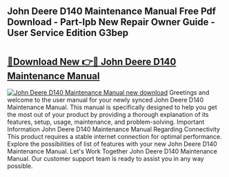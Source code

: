 ## John Deere D140 Maintenance Manual Free Pdf Download - Part-Ipb New Repair Owner Guide - User Service Edition G3bep

# <h2><a href="http://bc87308.oget.top/?id=John+Deere+D140+Maintenance+Manual">🔗Download New 👉🔴 John Deere D140 Maintenance Manual</a></h2>

[![John Deere D140 Maintenance Manual new download](https://i.imgur.com/5g1atiW.png)](http://bc87308.oget.top/?id=John+Deere+D140+Maintenance+Manual)
Greetings and welcome to the user manual for your newly synced John Deere D140 Maintenance Manual. This manual is specifically designed to help you get the most out of your product by providing a thorough explanation of its features, setup, usage, maintenance, and problem-solving. Important Information John Deere D140 Maintenance Manual Regarding Connectivity This product requires a stable internet connection for optimal performance. Explore the possibilities of list of features with your new John Deere D140 Maintenance Manual. Let's Work Together John Deere D140 Maintenance Manual. Our customer support team is ready to assist you in any way possible.
